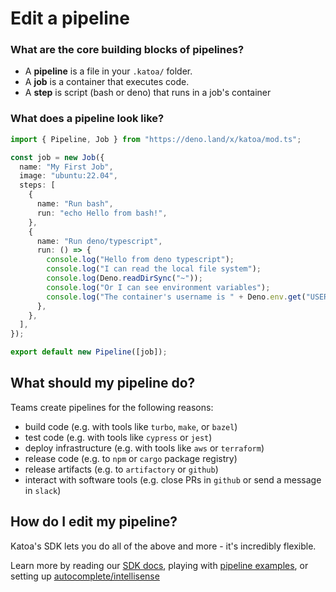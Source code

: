 # Edit a pipeline

### What are the core building blocks of pipelines?

- A **pipeline** is a file in your `.katoa/` folder.
- A **job** is a container that executes code.
- A **step** is script (bash or deno) that runs in a job's container

### What does a pipeline look like?

```typescript my-pipeline.ts
import { Pipeline, Job } from "https://deno.land/x/katoa/mod.ts";

const job = new Job({
  name: "My First Job",
  image: "ubuntu:22.04",
  steps: [
    {
      name: "Run bash",
      run: "echo Hello from bash!",
    },
    {
      name: "Run deno/typescript",
      run: () => {
        console.log("Hello from deno typescript");
        console.log("I can read the local file system");
        console.log(Deno.readDirSync("~"));
        console.log("Or I can see environment variables");
        console.log("The container's username is " + Deno.env.get("USER"));
      },
    },
  ],
});

export default new Pipeline([job]);
```

## What should my pipeline do?

Teams create pipelines for the following reasons:

- build code (e.g. with tools like `turbo`, `make`, or `bazel`)
- test code (e.g. with tools like `cypress` or `jest`)
- deploy infrastructure (e.g. with tools like `aws` or `terraform`)
- release code (e.g. to `npm` or `cargo` package registry)
- release artifacts (e.g. to `artifactory` or `github`)
- interact with software tools (e.g. close PRs in `github` or send a message in `slack`)

## How do I edit my pipeline?

Katoa's SDK lets you do all of the above and more - it's incredibly flexible.

Learn more by reading our [SDK docs](/reference/sdk), playing with [pipeline examples](/guides/pipeline-examples/starter), or setting up [autocomplete/intellisense](/guides/autocomplete)
